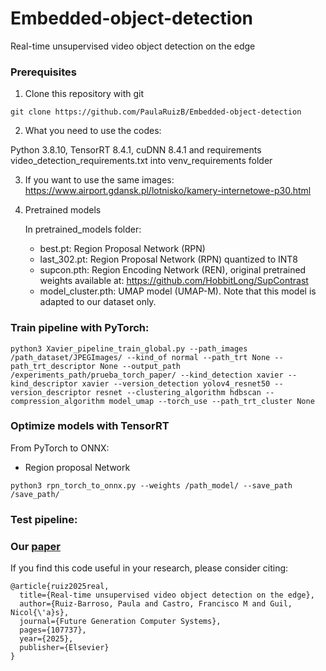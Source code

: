 # Embedded-object-detection
Real-time unsupervised video object detection on the edge
### Prerequisites
1. Clone this repository with git
```
git clone https://github.com/PaulaRuizB/Embedded-object-detection
```
2. What you need to use the codes:
   
Python 3.8.10, TensorRT 8.4.1, cuDNN 8.4.1 and requirements video_detection_requirements.txt into venv_requirements folder

3. If you want to use the same images: https://www.airport.gdansk.pl/lotnisko/kamery-internetowe-p30.html

4. Pretrained models
   
   In pretrained_models folder:
   * best.pt: Region Proposal Network (RPN)
   * last_302.pt: Region Proposal Network (RPN) quantized to INT8
   * supcon.pth: Region Encoding Network (REN), original pretrained weights available at: https://github.com/HobbitLong/SupContrast
   * model_cluster.pth: UMAP model (UMAP-M). Note that this model is adapted to our dataset only.
   
### Train pipeline with PyTorch:
```
python3 Xavier_pipeline_train_global.py --path_images /path_dataset/JPEGImages/ --kind_of normal --path_trt None --path_trt_descriptor None --output_path /experiments_path/prueba_torch_paper/ --kind_detection xavier --kind_descriptor xavier --version_detection yolov4_resnet50 --version_descriptor resnet --clustering_algorithm hdbscan --compression_algorithm model_umap --torch_use --path_trt_cluster None
```
### Optimize models with TensorRT
From PyTorch to ONNX:

* Region proposal Network
```
python3 rpn_torch_to_onnx.py --weights /path_model/ --save_path /save_path/
```

### Test pipeline:

### Our [paper](https://www.sciencedirect.com/science/article/pii/S0167739X25000329)
If you find this code useful in your research, please consider citing:

    @article{ruiz2025real,
      title={Real-time unsupervised video object detection on the edge},
      author={Ruiz-Barroso, Paula and Castro, Francisco M and Guil, Nicol{\'a}s},
      journal={Future Generation Computer Systems},
      pages={107737},
      year={2025},
      publisher={Elsevier}
    }
